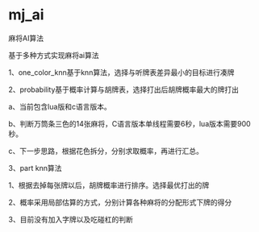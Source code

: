 # mj_ai
麻将AI算法

基于多种方式实现麻将ai算法

1、one_color_knn基于knn算法，选择与听牌表差异最小的目标进行凑牌

2、probability基于概率计算与胡牌表，选择打出后胡牌概率最大的牌打出
   
   a、当前包含lua版和c语言版本。
   
   b、判断万筒条三色的14张麻将，C语言版本单线程需要6秒，lua版本需要900秒。
   
   c、下一步思路，根据花色拆分，分别求取概率，再进行汇总。
   
3、part knn算法

   1、根据去掉每张牌以后，胡牌概率进行排序。选择最优打出的牌

   2、概率采用局部估算的方式，分别计算各种麻将的分配形式下牌的得分

   3、目前没有加入字牌以及吃碰杠的判断

